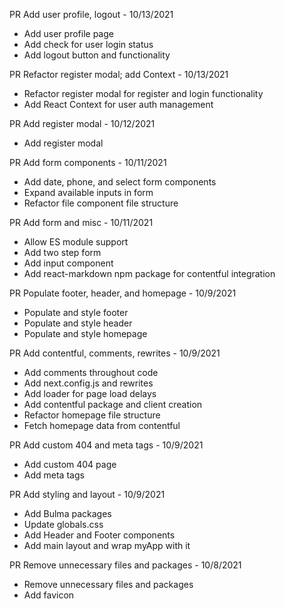PR Add user profile, logout - 10/13/2021

- Add user profile page
- Add check for user login status
- Add logout button and functionality

PR Refactor register modal; add Context - 10/13/2021

- Refactor register modal for register and login functionality
- Add React Context for user auth management

PR Add register modal - 10/12/2021

- Add register modal

PR Add form components - 10/11/2021

- Add date, phone, and select form components
- Expand available inputs in form
- Refactor file component file structure

PR Add form and misc - 10/11/2021

- Allow ES module support
- Add two step form
- Add input component
- Add react-markdown npm package for contentful integration

PR Populate footer, header, and homepage - 10/9/2021

- Populate and style footer
- Populate and style header
- Populate and style homepage

PR Add contentful, comments, rewrites - 10/9/2021

- Add comments throughout code
- Add next.config.js and rewrites
- Add loader for page load delays
- Add contentful package and client creation
- Refactor homepage file structure
- Fetch homepage data from contentful

PR Add custom 404 and meta tags - 10/9/2021

- Add custom 404 page
- Add meta tags

PR Add styling and layout - 10/9/2021

- Add Bulma packages
- Update globals.css
- Add Header and Footer components
- Add main layout and wrap myApp with it

PR Remove unnecessary files and packages - 10/8/2021

- Remove unnecessary files and packages
- Add favicon
